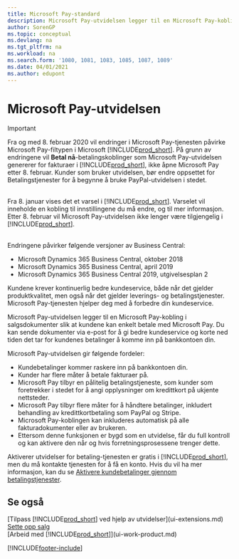 ```yaml
---
title: Microsoft Pay-standard
description: Microsoft Pay-utvidelsen legger til en Microsoft Pay-kobling i salgsdokumenter slik at kundene kan enkelt betale med Microsoft Pay.
author: SorenGP
ms.topic: conceptual
ms.devlang: na
ms.tgt_pltfrm: na
ms.workload: na
ms.search.form: '1080, 1081, 1083, 1085, 1087, 1089'
ms.date: 04/01/2021
ms.author: edupont
---
```

# Microsoft Pay-utvidelsen

> [!IMPORTANT]
> Fra og med 8. februar 2020 vil endringer i Microsoft Pay-tjenesten påvirke Microsoft Pay-filtypen i Microsoft [!INCLUDE[prod_short](includes/prod_long.md)]. På grunn av endringene vil **Betal nå**-betalingskoblinger som Microsoft Pay-utvidelsen genererer for fakturaer i [!INCLUDE[prod_short](includes/prod_short.md)], ikke åpne Microsoft Pay etter 8. februar. Kunder som bruker utvidelsen, bør endre oppsettet for Betalingstjenester for å begynne å bruke PayPal-utvidelsen i stedet.<br /></br>
>
> Fra 8. januar vises det et varsel i [!INCLUDE[prod_short](includes/prod_short.md)]. Varselet vil inneholde en kobling til innstillingene du må endre, og til mer informasjon. Etter 8. februar vil Microsoft Pay-utvidelsen ikke lenger være tilgjengelig i [!INCLUDE[prod_short](includes/prod_short.md)].<br /></br>
>
> Endringene påvirker følgende versjoner av Business Central:
> - Microsoft Dynamics 365 Business Central, oktober 2018
> - Microsoft Dynamics 365 Business Central, april 2019
> - Microsoft Dynamics 365 Business Central 2019, utgivelsesplan 2

Kundene krever kontinuerlig bedre kundeservice, både når det gjelder produktkvalitet, men også når det gjelder leverings- og betalingstjenester. Microsoft Pay-tjenesten hjelper deg med å forbedre din kundeservice.

Microsoft Pay-utvidelsen legger til en Microsoft Pay-kobling i salgsdokumenter slik at kundene kan enkelt betale med Microsoft Pay. Du kan sende dokumenter via e-post for å gi bedre kundeservice og korte ned tiden det tar for kundenes betalinger å komme inn på bankkontoen din.

Microsoft Pay-utvidelsen gir følgende fordeler:
- Kundebetalinger kommer raskere inn på bankkontoen din.
- Kunder har flere måter å betale fakturaer på.
- Microsoft Pay tilbyr en pålitelig betalingstjeneste, som kunder som foretrekker i stedet for å angi opplysninger om kredittkort på ukjente nettsteder.
- Microsoft Pay tilbyr flere måter for å håndtere betalinger, inkludert behandling av kredittkortbetaling som PayPal og Stripe.
- Microsoft Pay-koblingen kan inkluderes automatisk på alle fakturadokumenter eller av brukeren.
- Ettersom denne funksjonen er bygd som en utvidelse, får du full kontroll og kan aktivere den når og hvis forretningsprosessene trenger dette.

Aktiverer utvidelser for betaling-tjenesten er gratis i [!INCLUDE[prod_short](includes/prod_short.md)], men du må kontakte tjenesten for å få en konto. Hvis du vil ha mer informasjon, kan du se [Aktivere kundebetalinger gjennom betalingstjenester](sales-how-enable-payment-service-extensions.md).

## Se også

[Tilpass [!INCLUDE[prod_short](includes/prod_short.md)] ved hjelp av utvidelser](ui-extensions.md)  
[Sette opp salg](sales-setup-sales.md)  
[Arbeid med [!INCLUDE[prod_short](includes/prod_short.md)]](ui-work-product.md)  

[!INCLUDE[footer-include](includes/footer-banner.md)]
